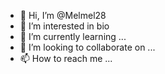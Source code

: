 - 👋 Hi, I’m @Melmel28
- 👀 I’m interested in bio
- 🌱 I’m currently learning ...
- 💞️ I’m looking to collaborate on ...
- 📫 How to reach me ...

<!---
Melmel28/Melmel28 is a ✨ special ✨ repository because its `README.md` (this file) appears on your GitHub profile.
You can click the Preview link to take a look at your changes.
--->
